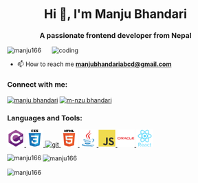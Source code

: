 <h1 align="center">Hi 👋, I'm Manju Bhandari</h1>
<h3 align="center">A passionate frontend developer from Nepal</h3>
<img align ="right" alt = "coding" width="400" src="https://img.freepik.com/premium-vector/girl-coding-designing-with-pc-illustration_418302-2383.jpg?w=360">
<p align="left"> <img src="https://komarev.com/ghpvc/?username=manju166&label=Profile%20views&color=0e75b6&style=flat" alt="manju166" /> </p>

- 📫 How to reach me **manjubhandariabcd@gmail.com**

<h3 align="left">Connect with me:</h3>
<p align="left">
<a href="https://linkedin.com/in/manju bhandari" target="blank"><img align="center" src="https://raw.githubusercontent.com/rahuldkjain/github-profile-readme-generator/master/src/images/icons/Social/linked-in-alt.svg" alt="manju bhandari" height="30" width="40" /></a>
<a href="https://fb.com/m-nzu bhandari" target="blank"><img align="center" src="https://raw.githubusercontent.com/rahuldkjain/github-profile-readme-generator/master/src/images/icons/Social/facebook.svg" alt="m-nzu bhandari" height="30" width="40" /></a>
</p>

<h3 align="left">Languages and Tools:</h3>
<p align="left"> <a href="https://www.w3schools.com/cs/" target="_blank" rel="noreferrer"> <img src="https://raw.githubusercontent.com/devicons/devicon/master/icons/csharp/csharp-original.svg" alt="csharp" width="40" height="40"/> </a> <a href="https://www.w3schools.com/css/" target="_blank" rel="noreferrer"> <img src="https://raw.githubusercontent.com/devicons/devicon/master/icons/css3/css3-original-wordmark.svg" alt="css3" width="40" height="40"/> </a> <a href="https://git-scm.com/" target="_blank" rel="noreferrer"> <img src="https://www.vectorlogo.zone/logos/git-scm/git-scm-icon.svg" alt="git" width="40" height="40"/> </a> <a href="https://www.w3.org/html/" target="_blank" rel="noreferrer"> <img src="https://raw.githubusercontent.com/devicons/devicon/master/icons/html5/html5-original-wordmark.svg" alt="html5" width="40" height="40"/> </a> <a href="https://www.java.com" target="_blank" rel="noreferrer"> <img src="https://raw.githubusercontent.com/devicons/devicon/master/icons/java/java-original.svg" alt="java" width="40" height="40"/> </a> <a href="https://developer.mozilla.org/en-US/docs/Web/JavaScript" target="_blank" rel="noreferrer"> <img src="https://raw.githubusercontent.com/devicons/devicon/master/icons/javascript/javascript-original.svg" alt="javascript" width="40" height="40"/> </a> <a href="https://www.oracle.com/" target="_blank" rel="noreferrer"> <img src="https://raw.githubusercontent.com/devicons/devicon/master/icons/oracle/oracle-original.svg" alt="oracle" width="40" height="40"/> </a> <a href="https://reactjs.org/" target="_blank" rel="noreferrer"> <img src="https://raw.githubusercontent.com/devicons/devicon/master/icons/react/react-original-wordmark.svg" alt="react" width="40" height="40"/> </a> </p>

<p><img align="left" src="https://github-readme-stats.vercel.app/api/top-langs?username=manju166&show_icons=true&locale=en&layout=compact" alt="manju166" /></p>

<p>&nbsp;<img align="center" src="https://github-readme-stats.vercel.app/api?username=manju166&show_icons=true&locale=en" alt="manju166" /></p>

<p><img align="center" src="https://github-readme-streak-stats.herokuapp.com/?user=manju166&" alt="manju166" /></p>
